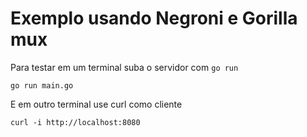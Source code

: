 # Exemplo usando Negroni e Gorilla mux

Para testar em um terminal suba o servidor com `go run`

``` console
go run main.go
```

E em outro terminal use curl como cliente

``` console
curl -i http://localhost:8080
```